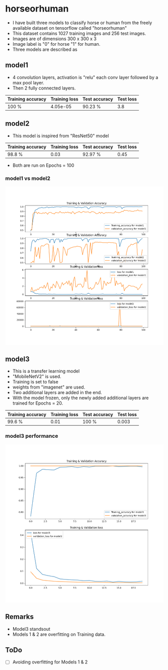 # horseorhuman

* I have built three models to classify horse or human from the freely available dataset on tensorflow called "horseorhuman"
* This dataset contains 1027 training images and 256 test images.
* Images are of dimensions 300 x 300 x 3
* Image label is "0" for horse "1" for human.
* Three models are described as

## model1

* 4 convolution layers, activation is "relu" each conv layer followed by a max pool layer.
* Then 2 fully connected layers.

| Training accuracy | Training loss | Test accuracy | Test loss |
|-------------------|---------------|---------------|-----------|
|      100 %        |   4.05e-05    |     90.23 %   |   3.8     |


## model2

* This model is inspired from "ResNet50" model

| Training accuracy | Training loss | Test accuracy | Test loss |
|-------------------|---------------|---------------|-----------|
|      98.8 %       |    0.03       |     92.97 %   |   0.45    |


* Both are run on Epochs = 100

### model1 vs model2 

![alt text](https://github.com/elsiery/horseorhuman/blob/main/final_comparision_between%20models%201%262.png)

## model3 

* This is a transfer learning model
* "MobileNetV2" is used.
* Training is set to false
* weights from "imagenet" are used.
* Two additional layers are added in the end.
* With the model frozen, only the newly added additional layers are trained for Epochs = 20.

| Training accuracy | Training loss | Test accuracy | Test loss |
|-------------------|---------------|---------------|-----------|
|      99.6 %       |    0.01       |     100 %     |   0.003   |


### model3 performance

![alt text](https://github.com/elsiery/horseorhuman/blob/main/model3.png)


## Remarks 
* Model3 standsout
* Models 1 & 2 are overfitting on Training data.


## ToDo

- [ ] Avoiding overfitting for Models 1 & 2

